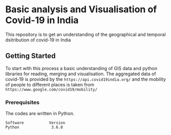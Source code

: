 # Basic analysis and Visualisation of Covid-19 in India

This repository is to get an understanding of the geographical and temporal dsitribution of covid-19 in India

## Getting Started

To start with this process a basic understanding of GIS data and python libraries for reading, merging and visualisation. The aggregated data of covid-19 is provided by the `https://api.covid19india.org/` and the mobility of people to different places is taken from `https://www.google.com/covid19/mobility/`

### Prerequisites

The codes are written in Python.  

```
Software           Version
Python              3.6.8
```


